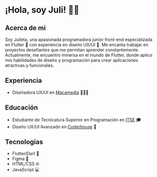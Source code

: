 # ¡Hola, soy Juli! 👋🏻

## Acerca de mi
Soy Julieta, una apasionada programadora junior front-end especializada en Flutter 💙 con experiencia en diseño UX/UI 🎨. Me encanta trabajar en proyectos desafiantes que me permitan aprender constantemente. Actualmente, me encuentro inmersa en el mundo de Flutter, donde aplico mis habilidades de diseño y programación para crear aplicaciones atractivas y funcionales.

## Experiencia
- Diseñadora UX/UI en [Macamedia](https://www.macamedia.com.ar/#/) 👩🏻‍💻

## Educación
- Estudiante de Tecnicatura Superior en Programación en [ITSE](https://www.itse.gob.ar/view/i1.php) 🎓
- Diseño UX/UI Avanzado en [Coderhouse](https://www.coderhouse.com/online/ux-ui-avanzado-online) 🎨

## Tecnologías
- Flutter/Dart 📱
- Figma 🎨
- HTML/CSS 🌐
- JavaScript 💻

